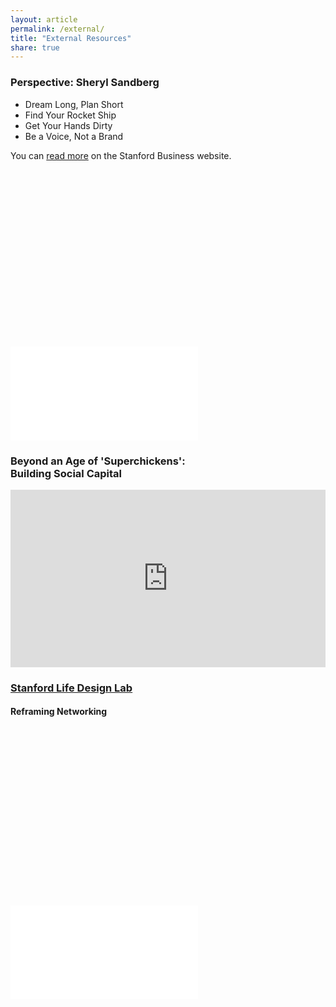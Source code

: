 ```yaml
---
layout: article
permalink: /external/
title: "External Resources"
share: true
---
```


### Perspective: Sheryl Sandberg
* Dream Long, Plan Short
* Find Your Rocket Ship
* Get Your Hands Dirty
* Be a Voice, Not a Brand

You can [read more](https://www.gsb.stanford.edu/insights/sheryl-sandberg-develop-your-voice-not-your-brand) on the Stanford Business website.

<div class="fluid-width-video-wrapper" style="padding-top: 56.25%;">
<iframe src="//www.youtube.com/embed/YZXUcYGprDY" frameborder="0">
</iframe>
</div>

### Beyond an Age of 'Superchickens':<br>Building Social Capital

<div  class="fluid-width-video-wrapper" style="position:relative;height:0;padding-top:56.25%">
<iframe src="https://embed.ted.com/talks/margaret_heffernan_why_it_s_time_to_forget_the_pecking_order_at_work" width="854" height="480" style="position:absolute;left:0;top:0;width:100%;height:100%" frameborder="0" scrolling="no" allowfullscreen></iframe>
</div>


### [Stanford Life Design Lab](http://lifedesignlab.stanford.edu/)


#### Reframing Networking
<div class="fluid-width-video-wrapper" style="padding-top: 56.25%;">
<iframe src="//www.youtube.com/embed/videoseries?index=2&list=PLjwFGCpXfsbcwkoYlMtonFbC7qmxqNovT" frameborder="0">
</iframe>
</div>

<!--

#### 'Odyssey Years'

<div class="fluid-width-video-wrapper" style="padding-top: 56.25%;">
<iframe src="//www.youtube.com/embed/videoseries?list=PLjwFGCpXfsbeqOfcEdEWWzsgTvPDB-ACN" frameborder="0">
</iframe>
</div>

-->
